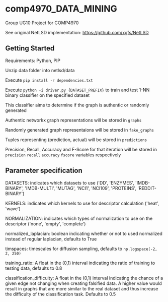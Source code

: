 # comp4970_DATA_MINING

Group UG10 Project for COMP4970

See original NetLSD implementation: https://github.com/xgfs/NetLSD

## Getting Started

Requirements: Python, PIP

Unzip data folder into netlsd/data

Execute `pip install -r dependencies.txt`

Execute `python -i driver.py {DATASET_PREFIX}` to train and test 1-NN binary classifier on the specified dataset

This classifier aims to determine if the graph is authentic or randomly generated

Authentic networkx graph representations will be stored in `graphs`

Randomly generated graph representaions will be stored in `fake_graphs`

Tuples representing (prediction, actual) will be stored in `predictions`

Precision, Recall, Accuracy and F-Score for that iteration will be stored in `precision` `recall` `accuracy` `fscore` variables respectively

## Parameter specification

DATASETS: indicates which datasets to use ('DD', 'ENZYMES', 'IMDB-BINARY', 'IMDB-MULTI', 'MUTAG', 'NCI1', 'NCI109', 'PROTEINS', 'REDDIT-BINARY')

KERNELS: indicates which kernels to use for descriptor calculation ('heat', 'wave')

NORMALIZATION: indicates which types of normalization to use on the descriptor ('none', 'empty', 'complete')

normalized_laplacian: boolean indicating whether or not to used normalized instead of regular laplacian, defaults to True

timspaces: timescales for diffusion sampling, defaults to `np.logspace(-2, 2, 250)`

training_ratio: A float in the (0,1) interval indicating the ratio of training to testing data, defaults to 0.8

classification_difficulty: A float in the (0,1) interval indicating the chance of a given edge not changing when creating falsified data. A higher value would result in graphs that are more similar to the real dataset and thus increase the difficulty of the classification task. Defaults to 0.5
